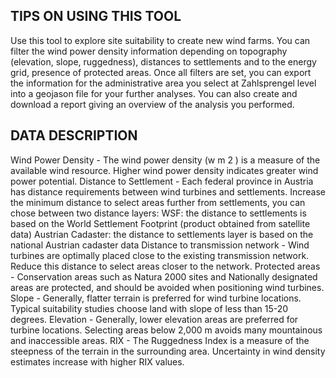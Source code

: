 ## TIPS ON USING THIS TOOL
Use this tool to explore site suitability to create new wind farms. You can filter the wind power density information depending on topography (elevation, slope, ruggedness),  distances to settlements and to the energy grid, presence of protected areas. Once all filters are set, you can export the information for the administrative area you select at Zahlsprengel level into a geojason file for your further analyses. You can also create and download a report giving an overview of the analysis you performed. 


## DATA DESCRIPTION
Wind Power Density - The wind power density (w m 2 ) is a measure of the available wind resource. Higher wind power density indicates greater wind power potential.
Distance to Settlement - Each federal province in Austria has distance requirements between wind turbines and settlements. Increase the minimum distance to select areas further from settlements, you can chose between two distance layers:
    WSF: the distance to settlements is based on the World Settlement Footprint (product obtained from satellite data)
    Austrian Cadaster: the distance to settlements layer is based on the national Austrian cadaster data
Distance to transmission network - Wind turbines are optimally placed close to the existing transmission network. Reduce this distance to select areas closer to the network.
Protected areas - Conservation areas such as Natura 2000 sites and Nationally designated areas are protected, and should be avoided when positioning wind turbines.
Slope - Generally, flatter terrain is preferred for wind turbine locations. Typical suitability studies choose land with slope of less than 15-20 degrees.
Elevation - Generally, lower elevation areas are preferred for turbine locations. Selecting areas below 2,000 m avoids many mountainous and inaccessible areas.
RIX - The Ruggedness Index is a measure of the steepness of the terrain in the surrounding area. Uncertainty in wind density estimates increase with higher RIX values.


